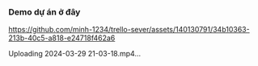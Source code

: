 ### Demo dự án ở đây 


https://github.com/minh-1234/trello-sever/assets/140130791/34b10363-213b-40c5-a818-e24718f462a6



Uploading 2024-03-29 21-03-18.mp4…

